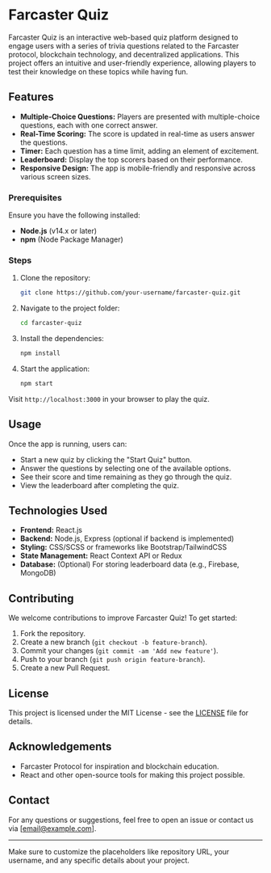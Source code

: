 # Farcaster Quiz

Farcaster Quiz is an interactive web-based quiz platform designed to engage users with a series of trivia questions related to the Farcaster protocol, blockchain technology, and decentralized applications. This project offers an intuitive and user-friendly experience, allowing players to test their knowledge on these topics while having fun.

## Features

- **Multiple-Choice Questions:** Players are presented with multiple-choice questions, each with one correct answer.
- **Real-Time Scoring:** The score is updated in real-time as users answer the questions.
- **Timer:** Each question has a time limit, adding an element of excitement.
- **Leaderboard:** Display the top scorers based on their performance.
- **Responsive Design:** The app is mobile-friendly and responsive across various screen sizes.

### Prerequisites

Ensure you have the following installed:
- **Node.js** (v14.x or later)
- **npm** (Node Package Manager)

### Steps

1. Clone the repository:
   ```bash
   git clone https://github.com/your-username/farcaster-quiz.git
   ```
2. Navigate to the project folder:
   ```bash
   cd farcaster-quiz
   ```
3. Install the dependencies:
   ```bash
   npm install
   ```
4. Start the application:
   ```bash
   npm start
   ```

Visit `http://localhost:3000` in your browser to play the quiz.

## Usage

Once the app is running, users can:
- Start a new quiz by clicking the "Start Quiz" button.
- Answer the questions by selecting one of the available options.
- See their score and time remaining as they go through the quiz.
- View the leaderboard after completing the quiz.

## Technologies Used

- **Frontend:** React.js
- **Backend:** Node.js, Express (optional if backend is implemented)
- **Styling:** CSS/SCSS or frameworks like Bootstrap/TailwindCSS
- **State Management:** React Context API or Redux
- **Database:** (Optional) For storing leaderboard data (e.g., Firebase, MongoDB)

## Contributing

We welcome contributions to improve Farcaster Quiz! To get started:

1. Fork the repository.
2. Create a new branch (`git checkout -b feature-branch`).
3. Commit your changes (`git commit -am 'Add new feature'`).
4. Push to your branch (`git push origin feature-branch`).
5. Create a new Pull Request.

## License

This project is licensed under the MIT License - see the [LICENSE](LICENSE) file for details.

## Acknowledgements

- Farcaster Protocol for inspiration and blockchain education.
- React and other open-source tools for making this project possible.

## Contact

For any questions or suggestions, feel free to open an issue or contact us via [email@example.com].

---

Make sure to customize the placeholders like repository URL, your username, and any specific details about your project.
